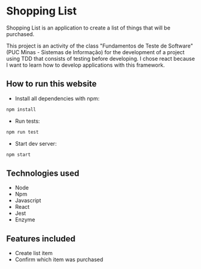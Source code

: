# Shopping List

Shopping List is an application to create a list of things that will be purchased.

This project is an activity of the class "Fundamentos de Teste de Software" (PUC Minas - Sistemas de Informação) for the development of a project using TDD that consists of testing before developing.
I chose react because I want to learn how to develop applications with this framework.

## How to run this website

- Install all dependencies with npm:
```bash
npm install
```

- Run tests:
```bash
npm run test
```

- Start dev server:
```bash
npm start
```

## Technologies used
- Node
- Npm
- Javascript
- React
- Jest
- Enzyme

## Features included
- Create list item
- Confirm which item was purchased
